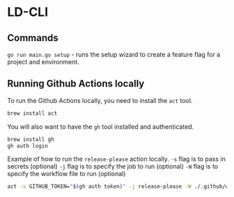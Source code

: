 # LD-CLI

## Commands

`go run main.go setup` - runs the setup wizard to create a feature flag for a project and environment.

## Running Github Actions locally

To run the Github Actions locally, you need to install the `act` tool.
```bash
brew install act
```
You will also want to have the `gh` tool installed and authenticated.
```bash
brew install gh
gh auth login
```

Example of how to run the `release-please` action locally. 
`-s` flag is to pass in secrets (optional)
`-j` flag is to specify the job to run (optional)
`-W` flag is to specify the workflow file to run (optional)
```bash
act -s GITHUB_TOKEN="$(gh auth token)" -j release-please -W ./.github/workflows/release-please.yml
```